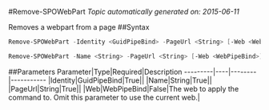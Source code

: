 #Remove-SPOWebPart
*Topic automatically generated on: 2015-06-11*

Removes a webpart from a page
##Syntax
```powershell
Remove-SPOWebPart -Identity <GuidPipeBind> -PageUrl <String> [-Web <WebPipeBind>]
```


```powershell
Remove-SPOWebPart -Name <String> -PageUrl <String> [-Web <WebPipeBind>]
```


##Parameters
Parameter|Type|Required|Description
---------|----|--------|-----------
|Identity|GuidPipeBind|True||
|Name|String|True||
|PageUrl|String|True||
|Web|WebPipeBind|False|The web to apply the command to. Omit this parameter to use the current web.|
<!-- Ref: E4CDCEF96479A4DAB33B8E8D6F311B50 -->